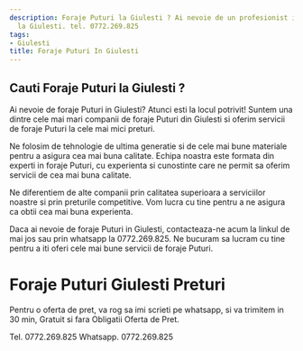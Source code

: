 ```yaml
---
description: Foraje Puturi la Giulesti ? Ai nevoie de un profesionist in Foraje Puturi
  la Giulesti. tel. 0772.269.825
tags:
- Giulesti
title: Foraje Puturi In Giulesti
---
```



## Cauti Foraje Puturi la Giulesti ?

Ai nevoie de foraje Puturi in Giulesti? Atunci esti la locul potrivit! Suntem una dintre cele mai mari companii de foraje Puturi din Giulesti si oferim servicii de foraje Puturi la cele mai mici preturi.

Ne folosim de tehnologie de ultima generatie si de cele mai bune materiale pentru a asigura cea mai buna calitate. Echipa noastra este formata din experti in foraje Puturi, cu experienta si cunostinte care ne permit sa oferim servicii de cea mai buna calitate.

Ne diferentiem de alte companii prin calitatea superioara a serviciilor noastre si prin preturile competitive. Vom lucra cu tine pentru a ne asigura ca obtii cea mai buna experienta.

Daca ai nevoie de foraje Puturi in Giulesti, contacteaza-ne acum la linkul de mai jos sau prin whatsapp la 0772.269.825. Ne bucuram sa lucram cu tine pentru a iti oferi cele mai bune servicii de foraje Puturi.

# Foraje Puturi Giulesti Preturi
Pentru o oferta de pret, va rog sa imi scrieti pe whatsapp, si va trimitem in 30 min, Gratuit si fara Obligatii Oferta de Pret.

Tel. 0772.269.825
Whatsapp. 0772.269.825